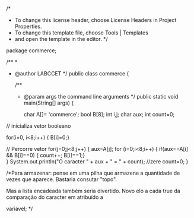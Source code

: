 /*
 * To change this license header, choose License Headers in Project Properties.
 * To change this template file, choose Tools | Templates
 * and open the template in the editor.
 */

package commerce;

/**
 *
 * @author LABCCET
 */
public class commerce {

    /**
     * @param args the command line arguments
     */
    public static void main(String[] args) {
        
        char A[]= 'commerce';
	bool B[8];
	int i,j;
	char aux;
	int count=0;

// inicializa vetor booleano

for(i=0, i<8;i++)
	{  B[i]=0;}

// Percorre vetor
for(j=0;j<8;j++)
{
     aux=A[j];
     for (i=0;i<8;i++)
     {
        if(aux==A[i] && B[i]==0)
	{ count++; B[i]==1;}	
     }
     System.out.println("O caracter " + aux + " = " + count);
     //zere
     count=0;
}

/*Para armazenar: pense em uma pilha que armazene a quantidade de vezes que aparece. Bastaria consutar "topo". 

Mas a lista encadeada também seria divertido. Novo elo a cada true da comparação do caracter em atribuído a 

variável;
*/	
